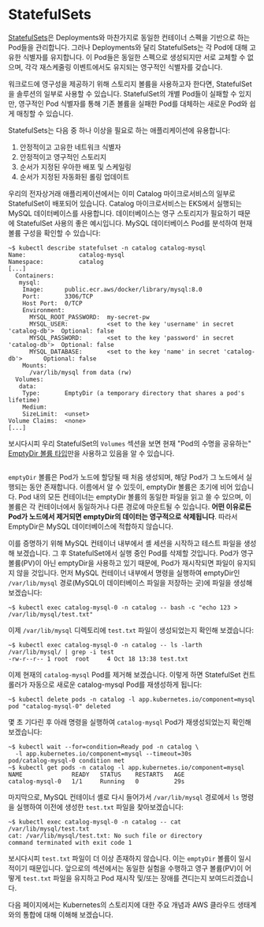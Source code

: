 # StatefulSets

[StatefulSets](https://kubernetes.io/docs/concepts/workloads/controllers/statefulset/)은 Deployments와 마찬가지로 동일한 컨테이너 스펙을 기반으로 하는 Pod들을 관리합니다. 그러나 Deployments와 달리 StatefulSets는 각 Pod에 대해 고유한 식별자를 유지합니다. 이 Pod들은 동일한 스펙으로 생성되지만 서로 교체할 수 없으며, 각각 재스케줄링 이벤트에서도 유지되는 영구적인 식별자를 갖습니다.

워크로드에 영구성을 제공하기 위해 스토리지 볼륨을 사용하고자 한다면, StatefulSet을 솔루션의 일부로 사용할 수 있습니다. StatefulSet의 개별 Pod들이 실패할 수 있지만, 영구적인 Pod 식별자를 통해 기존 볼륨을 실패한 Pod를 대체하는 새로운 Pod와 쉽게 매칭할 수 있습니다.

StatefulSets는 다음 중 하나 이상을 필요로 하는 애플리케이션에 유용합니다:

1. 안정적이고 고유한 네트워크 식별자
2. 안정적이고 영구적인 스토리지
3. 순서가 지정된 우아한 배포 및 스케일링
4. 순서가 지정된 자동화된 롤링 업데이트

우리의 전자상거래 애플리케이션에서는 이미 Catalog 마이크로서비스의 일부로 StatefulSet이 배포되어 있습니다. Catalog 마이크로서비스는 EKS에서 실행되는 MySQL 데이터베이스를 사용합니다. 데이터베이스는 영구 스토리지가 필요하기 때문에 StatefulSet 사용의 좋은 예시입니다. MySQL 데이터베이스 Pod를 분석하여 현재 볼륨 구성을 확인할 수 있습니다:

```
~$ kubectl describe statefulset -n catalog catalog-mysql
Name:               catalog-mysql
Namespace:          catalog
[...]
  Containers:
   mysql:
    Image:      public.ecr.aws/docker/library/mysql:8.0
    Port:       3306/TCP
    Host Port:  0/TCP
    Environment:
      MYSQL_ROOT_PASSWORD:  my-secret-pw
      MYSQL_USER:           <set to the key 'username' in secret 'catalog-db'>  Optional: false
      MYSQL_PASSWORD:       <set to the key 'password' in secret 'catalog-db'>  Optional: false
      MYSQL_DATABASE:       <set to the key 'name' in secret 'catalog-db'>      Optional: false
    Mounts:
      /var/lib/mysql from data (rw)
  Volumes:
   data:
    Type:       EmptyDir (a temporary directory that shares a pod's lifetime)
    Medium:
    SizeLimit:  <unset>
Volume Claims:  <none>
[...]
```

보시다시피 우리 StatefulSet의 `Volumes` 섹션을 보면 현재 "Pod의 수명을 공유하는" [EmptyDir 볼륨 타입](https://kubernetes.io/docs/concepts/storage/volumes/#emptydir)만을 사용하고 있음을 알 수 있습니다.

<figure><img src="https://eksworkshop.com/assets/images/mysql-emptydir-1d1e53765874bd02a2692bdb8617940d.webp" alt=""><figcaption></figcaption></figure>

`emptyDir` 볼륨은 Pod가 노드에 할당될 때 처음 생성되며, 해당 Pod가 그 노드에서 실행되는 동안 존재합니다. 이름에서 알 수 있듯이, emptyDir 볼륨은 초기에 비어 있습니다. Pod 내의 모든 컨테이너는 emptyDir 볼륨의 동일한 파일을 읽고 쓸 수 있으며, 이 볼륨은 각 컨테이너에서 동일하거나 다른 경로에 마운트될 수 있습니다. **어떤 이유로든 Pod가 노드에서 제거되면 emptyDir의 데이터는 영구적으로 삭제됩니다**. 따라서 EmptyDir은 MySQL 데이터베이스에 적합하지 않습니다.

이를 증명하기 위해 MySQL 컨테이너 내부에서 셸 세션을 시작하고 테스트 파일을 생성해 보겠습니다. 그 후 StatefulSet에서 실행 중인 Pod를 삭제할 것입니다. Pod가 영구 볼륨(PV)이 아닌 emptyDir을 사용하고 있기 때문에, Pod가 재시작되면 파일이 유지되지 않을 것입니다. 먼저 MySQL 컨테이너 내부에서 명령을 실행하여 emptyDir인 `/var/lib/mysql` 경로(MySQL이 데이터베이스 파일을 저장하는 곳)에 파일을 생성해 보겠습니다:

```
~$ kubectl exec catalog-mysql-0 -n catalog -- bash -c "echo 123 > /var/lib/mysql/test.txt"
```

이제 `/var/lib/mysql` 디렉토리에 `test.txt` 파일이 생성되었는지 확인해 보겠습니다:

```
~$ kubectl exec catalog-mysql-0 -n catalog -- ls -larth /var/lib/mysql/ | grep -i test
-rw-r--r-- 1 root  root     4 Oct 18 13:38 test.txt
```

이제 현재의 `catalog-mysql` Pod를 제거해 보겠습니다. 이렇게 하면 StatefulSet 컨트롤러가 자동으로 새로운 catalog-mysql Pod를 재생성하게 됩니다:

```
~$ kubectl delete pods -n catalog -l app.kubernetes.io/component=mysql
pod "catalog-mysql-0" deleted
```

몇 초 기다린 후 아래 명령을 실행하여 `catalog-mysql` Pod가 재생성되었는지 확인해 보겠습니다:

```
~$ kubectl wait --for=condition=Ready pod -n catalog \
  -l app.kubernetes.io/component=mysql --timeout=30s
pod/catalog-mysql-0 condition met
~$ kubectl get pods -n catalog -l app.kubernetes.io/component=mysql
NAME              READY   STATUS    RESTARTS   AGE
catalog-mysql-0   1/1     Running   0          29s
```

마지막으로, MySQL 컨테이너 셸로 다시 들어가서 `/var/lib/mysql` 경로에서 `ls` 명령을 실행하여 이전에 생성한 `test.txt` 파일을 찾아보겠습니다:

```
~$ kubectl exec catalog-mysql-0 -n catalog -- cat /var/lib/mysql/test.txt
cat: /var/lib/mysql/test.txt: No such file or directory
command terminated with exit code 1
```

보시다시피 `test.txt` 파일이 더 이상 존재하지 않습니다. 이는 `emptyDir` 볼륨이 일시적이기 때문입니다. 앞으로의 섹션에서는 동일한 실험을 수행하고 영구 볼륨(PV)이 어떻게 `test.txt` 파일을 유지하고 Pod 재시작 및/또는 장애를 견디는지 보여드리겠습니다.

다음 페이지에서는 Kubernetes의 스토리지에 대한 주요 개념과 AWS 클라우드 생태계와의 통합에 대해 이해해 보겠습니다.

